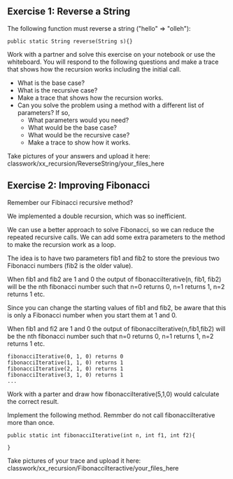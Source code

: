 ## Exercise 1: Reverse a String

The following function must reverse a string ("hello" => "olleh"):

```
public static String reverse(String s){}
```

Work with a partner and solve this exercise on your notebook or use the whiteboard. You will respond to the following questions and make a trace that shows how the recursion works including the initial call.

* What is the base case?
* What is the recursive case?
* Make a trace that shows how the recursion works.
* Can you solve the problem using a method with a different list of parameters? If so,
  * What parameters would you need?
  * What would be the base case?
  * What would be the recursive case?
  * Make a trace to show how it works.

Take pictures of your answers and upload it here: classwork/xx_recursion/ReverseString/your_files_here

## Exercise 2: Improving Fibonacci

Remember our Fibinacci recursive method? 

We implemented a double recursion, which was so inefficient.

We can use a better approach to solve Fibonacci, so we can reduce the repeated recursive calls. We can add some extra parameters to the method to make the recursion work as a loop.

The idea is to have two parameters fib1 and fib2 to store the previous two Fibonacci numbers (fib2 is the older value).

When fib1 and fib2 are 1 and 0 the output of fibonacciIterative(n, fib1, fib2) will be the nth fibonacci number such that n=0 returns 0, n=1 returns 1, n=2 returns 1 etc.

Since you can change the starting values of fib1 and fib2, be aware that this is only a Fibonacci number when you start them at 1 and 0.

When fib1 and fi2 are 1 and 0 the output of fibonacciIterative(n,fib1,fib2) will be the nth fibonacci number such that n=0 returns 0, n=1 returns 1, n=2 returns 1 etc.


```
fibonacciIterative(0, 1, 0) returns 0
fibonacciIterative(1, 1, 0) returns 1
fibonacciIterative(2, 1, 0) returns 1
fibonacciIterative(3, 1, 0) returns 1
...
```

Work with a parter and draw how fibonacciIterative(5,1,0) would calculate the correct result.

Implement the following method. Remmber do not call fibonacciIterative more than once.

```
public static int fibonacciIterative(int n, int f1, int f2){
  
}
```

Take pictures of your trace and upload it here: classwork/xx_recursion/FibonacciIteractive/your_files_here
